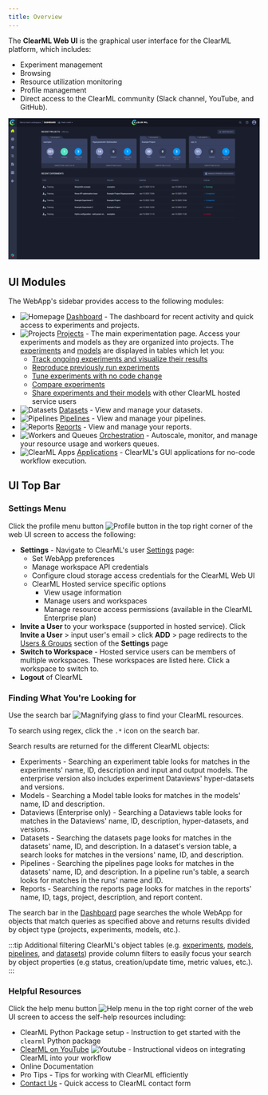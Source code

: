 ```yaml
---
title: Overview
---
```


The **ClearML Web UI** is the graphical user interface for the ClearML platform, which includes:
* Experiment management
* Browsing
* Resource utilization monitoring
* Profile management
* Direct access to the ClearML community (Slack channel, YouTube, and GitHub).

![WebApp screenshots gif](../img/gif/webapp_screenshots.gif)

## UI Modules 
The WebApp's sidebar provides access to the following modules:
<ul>
  <li>
    <img src="/docs/latest/icons/ico-homepage.svg" alt="Homepage" className="icon size-md space-sm" /> <a href="webapp_home">Dashboard</a> - The dashboard for recent activity and quick access to experiments and projects.
  </li>
  <li> 
    <img src="/docs/latest/icons/ico-projects.svg" alt="Projects" className="icon size-md space-sm" />  <a href="webapp_projects_page">Projects</a> - The main experimentation page. Access your experiments and models as they are organized into projects.
  The <a href="webapp_exp_table">experiments</a> and <a href="webapp_model_table">models</a> are displayed in tables
  which let you:
    <ul>
      <li><a href="webapp_exp_track_visual">Track ongoing experiments and visualize their results</a></li>
      <li><a href="webapp_exp_reproducing">Reproduce previously run experiments</a></li>
      <li><a href="webapp_exp_tuning">Tune experiments with no code change</a></li>
      <li><a href="webapp_exp_comparing">Compare experiments</a></li>
      <li><a href="webapp_exp_sharing">Share experiments and their models</a> with other ClearML hosted service users </li>
    </ul>
  </li>
  <li>
    <img src="/docs/latest/icons/ico-side-bar-datasets.svg" alt="Datasets" className="icon size-md space-sm" /> <a href="datasets/webapp_dataset_page">Datasets</a> - View and manage your datasets. 
  </li>
  <li>
    <img src="/docs/latest/icons/ico-pipelines.svg" alt="Pipelines" className="icon size-md space-sm" /> <a href="pipelines/webapp_pipeline_page">Pipelines</a> - View and manage your pipelines.
  </li>
  <li>
    <img src="/docs/latest/icons/ico-reports.svg" alt="Reports" className="icon size-md space-sm" /> <a href="webapp_reports">Reports</a> - View and manage your reports.
  </li>
  <li>
    <img src="/docs/latest/icons/ico-workers.svg" alt="Workers and Queues" className="icon size-md space-sm" /> <a href="webapp_workers_queues">Orchestration</a> - Autoscale, monitor, and manage your resource usage and workers queues.
  </li>
  <li>
    <img src="/docs/latest/icons/ico-applications.svg" alt="ClearML Apps" className="icon size-md space-sm" /> <a href="applications/apps_overview">Applications</a> - ClearML's GUI applications for no-code workflow execution.
  </li>
</ul>

## UI Top Bar 
### Settings Menu

Click the profile menu button <img src="/docs/latest/icons/ico-me.svg" alt="Profile button" className="icon size-lg space-sm" />
in the top right corner of the web UI screen to access the following:
* **Settings** - Navigate to ClearML's user [Settings](settings/webapp_settings_profile.md) page:
  * Set WebApp preferences
  * Manage workspace API credentials
  * Configure cloud storage access credentials for the ClearML Web UI
  * ClearML Hosted service specific options
    * View usage information
    * Manage users and workspaces
    * Manage resource access permissions (available in the ClearML Enterprise plan)
* **Invite a User** to your workspace (supported in hosted service). Click **Invite a User** > input user's 
email > click **ADD** > page redirects to the [Users & Groups](settings/webapp_settings_users.md#user-groups) section of 
  the **Settings** page 
* **Switch to Workspace** - Hosted service users can be members of multiple workspaces. These workspaces are listed here. 
  Click a workspace to switch to.
* **Logout** of ClearML 

### Finding What You're Looking for
Use the search bar <img src="/docs/latest/icons/ico-search.svg" alt="Magnifying glass" className="icon size-md space-sm" />
to find your ClearML resources.

To search using regex, click the `.*` icon on the search bar. 

Search results are returned for the different ClearML objects:
* Experiments - Searching an experiment table looks for matches in the experiments' name, ID, description and input and 
output models. The enterprise version also includes experiment Dataviews' hyper-datasets and versions. 
* Models - Searching a Model table looks for matches in the models' name, ID and description.
* Dataviews (Enterprise only) - Searching a Dataviews table looks for matches in the Dataviews' name, ID, description, 
hyper-datasets, and versions.
* Datasets - Searching the datasets page looks for matches in the datasets' name, ID, and description. In a dataset's
version table, a search looks for matches in the versions' name, ID, and description. 
* Pipelines - Searching the pipelines page looks for matches in the datasets' name, ID, and description. In a pipeline
run's table, a search looks for matches in the runs' name and ID. 
* Reports - Searching the reports page looks for matches in the reports' name, ID, tags, project, description, and 
report content.

The search bar in the [Dashboard](webapp_home.md) page searches the whole WebApp for objects that match queries as 
specified above and returns results divided by object type (projects, experiments, models, etc.). 

:::tip Additional filtering
ClearML's object tables (e.g. [experiments](webapp_exp_table.md), [models](webapp_model_table.md), [pipelines](pipelines/webapp_pipeline_table.md), 
and [datasets](datasets/webapp_dataset_page.md)) provide column filters to easily focus your search by object properties
(e.g status, creation/update time, metric values, etc.).
:::

### Helpful Resources 
Click the help menu button <img src="/docs/latest/icons/ico-help-outlined.svg" alt="Help menu" className="icon size-md space-sm" /> 
in the top right corner of the web UI screen to access the self-help resources including:
* ClearML Python Package setup - Instruction to get started with the `clearml` Python package
* [ClearML on YouTube](https://www.youtube.com/c/ClearML/featured) <img src="/docs/latest/icons/ico-youtube.svg" alt="Youtube" className="icon size-md space-sm" />  - Instructional videos on integrating ClearML into your workflow
* Online Documentation
* Pro Tips - Tips for working with ClearML efficiently
* [Contact Us](https://clear.ml/contact-us) - Quick access to ClearML contact form
